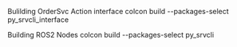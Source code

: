 
Bulilding OrderSvc Action interface
colcon build --packages-select py_srvcli_interface

Building ROS2 Nodes
colcon build --packages-select py_srvcli
